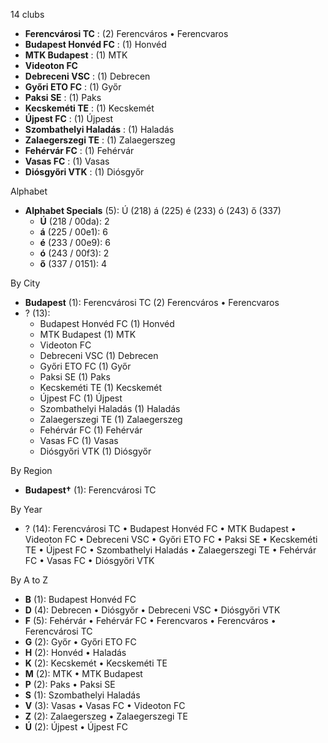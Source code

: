 14 clubs

- **Ferencvárosi TC** : (2) Ferencváros • Ferencvaros
- **Budapest Honvéd FC** : (1) Honvéd
- **MTK Budapest** : (1) MTK
- **Videoton FC**
- **Debreceni VSC** : (1) Debrecen
- **Győri ETO FC** : (1) Győr
- **Paksi SE** : (1) Paks
- **Kecskeméti TE** : (1) Kecskemét
- **Újpest FC** : (1) Újpest
- **Szombathelyi Haladás** : (1) Haladás
- **Zalaegerszegi TE** : (1) Zalaegerszeg
- **Fehérvár FC** : (1) Fehérvár
- **Vasas FC** : (1) Vasas
- **Diósgyőri VTK** : (1) Diósgyőr




Alphabet

- **Alphabet Specials** (5):  Ú (218) á (225) é (233) ó (243) ő (337)
  - **Ú** (218 / 00da): 2
  - **á** (225 / 00e1): 6
  - **é** (233 / 00e9): 6
  - **ó** (243 / 00f3): 2
  - **ő** (337 / 0151): 4




By City

- **Budapest** (1): Ferencvárosi TC  (2) Ferencváros • Ferencvaros
- ? (13): 
  - Budapest Honvéd FC  (1) Honvéd
  - MTK Budapest  (1) MTK
  - Videoton FC 
  - Debreceni VSC  (1) Debrecen
  - Győri ETO FC  (1) Győr
  - Paksi SE  (1) Paks
  - Kecskeméti TE  (1) Kecskemét
  - Újpest FC  (1) Újpest
  - Szombathelyi Haladás  (1) Haladás
  - Zalaegerszegi TE  (1) Zalaegerszeg
  - Fehérvár FC  (1) Fehérvár
  - Vasas FC  (1) Vasas
  - Diósgyőri VTK  (1) Diósgyőr




By Region

- **Budapest†** (1):   Ferencvárosi TC




By Year

- ? (14):   Ferencvárosi TC • Budapest Honvéd FC • MTK Budapest • Videoton FC • Debreceni VSC • Győri ETO FC • Paksi SE • Kecskeméti TE • Újpest FC • Szombathelyi Haladás • Zalaegerszegi TE • Fehérvár FC • Vasas FC • Diósgyőri VTK






By A to Z

- **B** (1): Budapest Honvéd FC
- **D** (4): Debrecen • Diósgyőr • Debreceni VSC • Diósgyőri VTK
- **F** (5): Fehérvár • Fehérvár FC • Ferencvaros • Ferencváros • Ferencvárosi TC
- **G** (2): Győr • Győri ETO FC
- **H** (2): Honvéd • Haladás
- **K** (2): Kecskemét • Kecskeméti TE
- **M** (2): MTK • MTK Budapest
- **P** (2): Paks • Paksi SE
- **S** (1): Szombathelyi Haladás
- **V** (3): Vasas • Vasas FC • Videoton FC
- **Z** (2): Zalaegerszeg • Zalaegerszegi TE
- **Ú** (2): Újpest • Újpest FC





